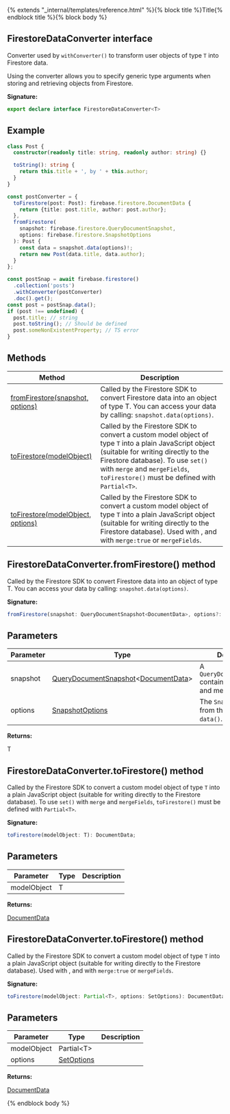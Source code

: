 {% extends "_internal/templates/reference.html" %}{% block title %}Title{% endblock title %}{% block body %}
## FirestoreDataConverter interface

Converter used by `withConverter()` to transform user objects of type `T` into Firestore data.

Using the converter allows you to specify generic type arguments when storing and retrieving objects from Firestore.

<b>Signature:</b>

```typescript
export declare interface FirestoreDataConverter<T> 
```

## Example


```typescript
class Post {
  constructor(readonly title: string, readonly author: string) {}

  toString(): string {
    return this.title + ', by ' + this.author;
  }
}

const postConverter = {
  toFirestore(post: Post): firebase.firestore.DocumentData {
    return {title: post.title, author: post.author};
  },
  fromFirestore(
    snapshot: firebase.firestore.QueryDocumentSnapshot,
    options: firebase.firestore.SnapshotOptions
  ): Post {
    const data = snapshot.data(options)!;
    return new Post(data.title, data.author);
  }
};

const postSnap = await firebase.firestore()
  .collection('posts')
  .withConverter(postConverter)
  .doc().get();
const post = postSnap.data();
if (post !== undefined) {
  post.title; // string
  post.toString(); // Should be defined
  post.someNonExistentProperty; // TS error
}

```

## Methods

|  Method | Description |
|  --- | --- |
|  [fromFirestore(snapshot, options)](./firestore_.firestoredataconverter.md#firestoredataconverterfromfirestore_method) | Called by the Firestore SDK to convert Firestore data into an object of type T. You can access your data by calling: <code>snapshot.data(options)</code>. |
|  [toFirestore(modelObject)](./firestore_.firestoredataconverter.md#firestoredataconvertertofirestore_method) | Called by the Firestore SDK to convert a custom model object of type <code>T</code> into a plain JavaScript object (suitable for writing directly to the Firestore database). To use <code>set()</code> with <code>merge</code> and <code>mergeFields</code>, <code>toFirestore()</code> must be defined with <code>Partial&lt;T&gt;</code>. |
|  [toFirestore(modelObject, options)](./firestore_.firestoredataconverter.md#firestoredataconvertertofirestore_method) | Called by the Firestore SDK to convert a custom model object of type <code>T</code> into a plain JavaScript object (suitable for writing directly to the Firestore database). Used with ,  and  with <code>merge:true</code> or <code>mergeFields</code>. |

## FirestoreDataConverter.fromFirestore() method

Called by the Firestore SDK to convert Firestore data into an object of type T. You can access your data by calling: `snapshot.data(options)`<!-- -->.

<b>Signature:</b>

```typescript
fromFirestore(snapshot: QueryDocumentSnapshot<DocumentData>, options?: SnapshotOptions): T;
```

## Parameters

|  Parameter | Type | Description |
|  --- | --- | --- |
|  snapshot | [QueryDocumentSnapshot](./firestore_.querydocumentsnapshot.md#querydocumentsnapshot_class)<!-- -->&lt;[DocumentData](./firestore_.documentdata.md#documentdata_interface)<!-- -->&gt; | A <code>QueryDocumentSnapshot</code> containing your data and metadata. |
|  options | [SnapshotOptions](./firestore_.snapshotoptions.md#snapshotoptions_interface) | The <code>SnapshotOptions</code> from the initial call to <code>data()</code>. |

<b>Returns:</b>

T

## FirestoreDataConverter.toFirestore() method

Called by the Firestore SDK to convert a custom model object of type `T` into a plain JavaScript object (suitable for writing directly to the Firestore database). To use `set()` with `merge` and `mergeFields`<!-- -->, `toFirestore()` must be defined with `Partial<T>`<!-- -->.

<b>Signature:</b>

```typescript
toFirestore(modelObject: T): DocumentData;
```

## Parameters

|  Parameter | Type | Description |
|  --- | --- | --- |
|  modelObject | T |  |

<b>Returns:</b>

[DocumentData](./firestore_.documentdata.md#documentdata_interface)

## FirestoreDataConverter.toFirestore() method

Called by the Firestore SDK to convert a custom model object of type `T` into a plain JavaScript object (suitable for writing directly to the Firestore database). Used with ,  and  with `merge:true` or `mergeFields`<!-- -->.

<b>Signature:</b>

```typescript
toFirestore(modelObject: Partial<T>, options: SetOptions): DocumentData;
```

## Parameters

|  Parameter | Type | Description |
|  --- | --- | --- |
|  modelObject | Partial&lt;T&gt; |  |
|  options | [SetOptions](./firestore_.md#setoptions_type) |  |

<b>Returns:</b>

[DocumentData](./firestore_.documentdata.md#documentdata_interface)

{% endblock body %}
